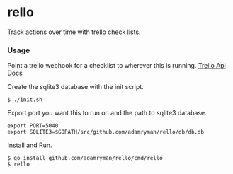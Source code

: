 # rello

Track actions over time with trello check lists.

### Usage

Point a trello webhook for a checklist to wherever this is running.
[Trello Api Docs](https://developers.trello.com/)

Create the sqlite3 database with the init script.
```
$ ./init.sh
```

Export port you want this to run on and the path to sqlite3 database.
```
export PORT=5040
export SQLITE3=$GOPATH/src/github.com/adamryman/rello/db/db.db

```

Install and Run.
```
$ go install github.com/adamryman/rello/cmd/rello
$ rello

```
